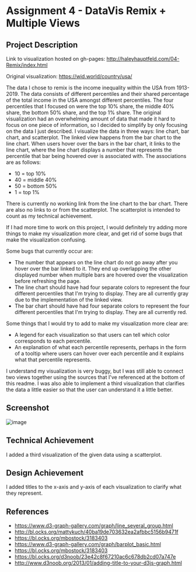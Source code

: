 Assignment 4 - DataVis Remix + Multiple Views
===

Project Description
---
Link to visualization hosted on gh-pages: 
http://haleyhauptfeld.com/04-Remix/index.html

Original visualization: https://wid.world/country/usa/

The data I chose to remix is the income inequality within the USA from 1913-2019. The data consists of different percentiles and their shared percentage of the total income in the USA amongst different percentiles. The four percentiles that I focused on were the top 10% share, the middle 40% share, the bottom 50% share, and the top 1% share. The original visualization had an overwhelming amount of data that made it hard to focus on one piece of information, so I decided to simplify by only focusing on the data I just described. I visualize the data in three ways: line chart, bar chart, and scatterplot. The linked view happens from the bar chart to the line chart. When users hover over the bars in the bar chart, it links to the line chart, where the line chart displays a number that represents the percentile that bar being hovered over is associated with. The associations are as follows:
* 10 = top 10%
* 40 = middle 40%
* 50 = bottom 50%
* 1 = top 1%

There is currently no working link from the line chart to the bar chart. There are also no links to or from the scatterplot. The scatterplot is intended to count as my technical achievement.

If I had more time to work on this project, I would definitely try adding more things to make my visualization more clear, and get rid of some bugs that make the visualization confusing. 

Some bugs that currently occur are:
* The number that appears on the line chart do not go away after you hover over the bar linked to it. They end up overlapping the other displayed number when multiple bars are hovered over the visualization before refreshing the page.
* The line chart should have had four separate colors to represent the four different percentiles that I'm trying to display. They are all currently gray due to the implementation of the linked view.
* The bar chart should have had four separate colors to represent the four different percentiles that I'm trying to display. They are all currently red.

Some things that I would try to add to make my visualization more clear are:
* A legend for each visualization so that users can tell which color corresponds to each percentile.
* An explanation of what each percentile represents, perhaps in the form of a tooltip where users can hover over each percentile and it explains what that percentile represents.

I understand my visualization is very buggy, but I was still able to connect two views together using the sources that I've referenced at the bottom of this readme. I was also able to implement a third visualization that clarifies the data a little easier so that the user can understand it a little better.

Screenshot
---
![image](https://user-images.githubusercontent.com/34756903/111009927-ee1f6280-8362-11eb-8e12-c3f623ceddb8.png)


Technical Achievement
---
I added a third visualization of the given data using a scatterplot.

Design Achievement
---
I added titles to the x-axis and y-axis of each visualization to clarify what they represent.

References
---
* https://www.d3-graph-gallery.com/graph/line_several_group.html
* http://bl.ocks.org/mattykuch/40ba19de703632ea2afbbc5156b9471f
* https://bl.ocks.org/mbostock/3183403
* https://www.d3-graph-gallery.com/graph/barplot_basic.html
* https://bl.ocks.org/mbostock/3183403
* https://bl.ocks.org/d3noob/23e42c8f67210ac6c678db2cd07a747e
* http://www.d3noob.org/2013/01/adding-title-to-your-d3js-graph.html
